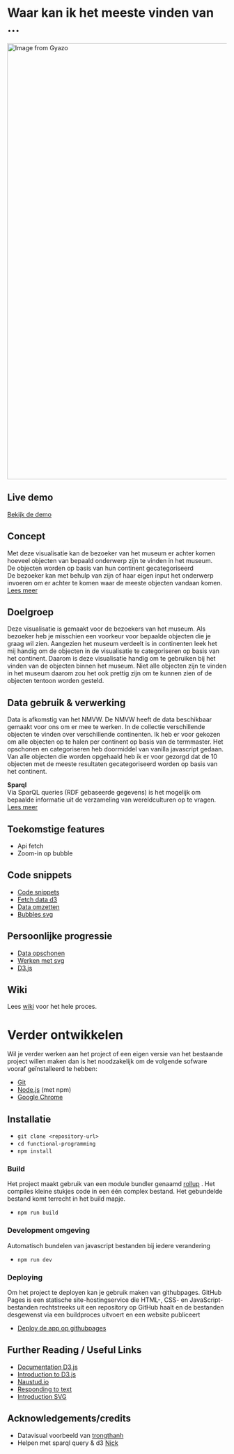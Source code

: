 # Waar kan ik het meeste vinden van ...
<a href="https://gyazo.com/ad38a89d268cb5a20f205c9444fb7dcf"><img src="https://i.gyazo.com/ad38a89d268cb5a20f205c9444fb7dcf.gif" alt="Image from Gyazo" width="1000"/></a>

## Live demo
[Bekijk de demo](https://eyobdejene.github.io/)

## Concept
Met deze visualisatie kan de bezoeker van het museum er achter komen hoeveel objecten van bepaald onderwerp zijn te 
vinden
 in het museum.<br>
De objecten worden op basis van hun continent gecategoriseerd<br>
De bezoeker kan met behulp van zijn of haar eigen input het onderwerp invoeren om er achter te komen waar de meeste 
objecten vandaan komen.<br>
[Lees meer](https://github.com/EyobDejene/functional-programming/wiki/Concept)

## Doelgroep
Deze visualisatie is gemaakt voor de bezoekers van het museum.
Als bezoeker heb je misschien een voorkeur voor bepaalde objecten die je graag wil zien.
Aangezien het museum verdeelt is in continenten leek het mij handig om de objecten in de visualisatie te categoriseren 
op basis van het continent.
Daarom is deze visualisatie handig om te gebruiken bij het vinden van de objecten binnen het museum.
Niet alle objecten zijn te vinden in het museum daarom zou het ook prettig zijn om te kunnen zien of de objecten 
tentoon worden gesteld.

## Data gebruik &  verwerking
Data is afkomstig van het NMVW. De NMVW heeft de data beschikbaar gemaakt voor ons om er mee te werken.
In de collectie verschillende objecten te vinden over verschillende continenten.
Ik heb er voor gekozen om alle objecten op te halen per continent op basis van de termmaster.
Het opschonen en categoriseren heb doormiddel van vanilla javascript gedaan.
Van alle objecten die worden opgehaald heb ik er voor gezorgd dat de 10 objecten met de meeste resultaten 
gecategoriseerd worden op basis van het continent.

**Sparql**<br>
Via SparQL queries (RDF gebaseerde gegevens) is het mogelijk om bepaalde informatie uit de verzameling van 
wereldculturen op te vragen.<br>
[Lees meer](https://github.com/EyobDejene/functional-programming/wiki/Data-query)

## Toekomstige features
* Api fetch
* Zoom-in op bubble

## Code snippets
* [Code snippets](https://github.com/EyobDejene/functional-programming/wiki/Code-snippets)
* [Fetch data d3](https://github.com/EyobDejene/functional-programming/wiki/Code-snippets#fetch-data)
* [Data omzetten](https://github.com/EyobDejene/functional-programming/wiki/Code-snippets#data-omzetten)
* [Bubbles svg](https://github.com/EyobDejene/functional-programming/wiki/Code-snippets#bubbles-svg-d3)

## Persoonlijke progressie

* [Data opschonen](https://github.com/EyobDejene/functional-programming/wiki/Opschonen-enqu%C3%AAte-data) 
* [Werken met svg](https://github.com/EyobDejene/functional-programming/wiki/D3--experimentals#svg-smiley)
* [D3.js](https://github.com/EyobDejene/functional-programming/wiki/D3--experimentals#wat-is-d3)

## Wiki
Lees [wiki](https://github.com/EyobDejene/functional-programming/wiki) voor het hele proces. 

# Verder ontwikkelen
Wil je verder werken aan het project of een eigen versie van het bestaande project willen maken dan is het 
noodzakelijk om de volgende sofware vooraf geïnstalleerd te hebben:

* [Git](https://git-scm.com/)
* [Node.js](https://nodejs.org/) (met npm)
* [Google Chrome](https://google.com/chrome/)

## Installatie
* `git clone <repository-url>`
* `cd functional-programming`
* `npm install`

### Build
Het project maakt gebruik van een module bundler genaamd [rollup](https://rollupjs.org/) .
Het compiles kleine stukjes code in een één complex bestand.
Het gebundelde bestand komt terrecht in het build mapje.

* `npm run build`

### Development omgeving
Automatisch bundelen van javascript bestanden bij iedere verandering

* `npm run dev`

### Deploying
Om het project te deployen kan je gebruik maken van githubpages.
GitHub Pages is een statische site-hostingservice die HTML-, CSS- en JavaScript-bestanden rechtstreeks uit een 
repository op GitHub haalt en de bestanden desgewenst via een buildproces uitvoert en een website publiceert
* [Deploy de app op githubpages](https://pages.github.com/)

## Further Reading / Useful Links
* [Documentation D3.js](https://github.com/d3/d3/wiki)
* [Introduction to D3.js](https://www.xenonstack.com/blog/d3js/)
* [Naustud.io](https://naustud.io/tech-stack/)
* [Responding to text](https://bl.ocks.org/curran/a683a360b9c78397a0db94ce15f473ce)
* [Introduction SVG](https://learn-the-web.algonquindesign.ca/courses/web-dev-3/svg-smiley-face/)

## Acknowledgements/credits
*  Datavisual voorbeeld van [trongthanh](https://github.com/trongthanh/techstack)
*  Helpen met sparql query & d3 [Nick](https://github.com/CountNick)


